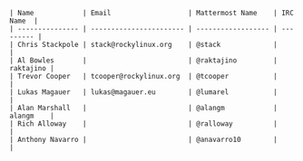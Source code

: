 
    | Name            | Email                   | Mattermost Name    | IRC Name  |
    | --------------- | ----------------------- | ------------------ | --------- |
    | Chris Stackpole | stack@rockylinux.org    | @stack             |           |
    | Al Bowles       |                         | @raktajino         | raktajino |
    | Trevor Cooper   | tcooper@rockylinux.org  | @tcooper           |           |
    | Lukas Magauer   | lukas@magauer.eu        | @lumarel           |           |
    | Alan Marshall   |                         | @alangm            | alangm    |
    | Rich Alloway    |                         | @ralloway          |           |
    | Anthony Navarro |                         | @anavarro10        |           |

